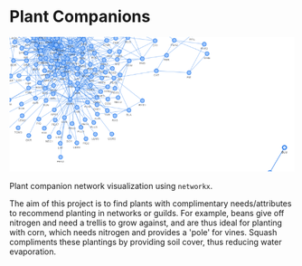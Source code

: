# Plant Companions

![Edible plants network extract](output/edible_plant_connections.png)

Plant companion network visualization using `networkx`. 

The aim of this project is to find plants with complimentary needs/attributes to recommend planting in networks or guilds. For example, beans give off nitrogen and need a trellis to grow against, and are thus ideal for planting with corn, which needs nitrogen and provides a 'pole' for vines. Squash compliments these plantings by providing soil cover, thus reducing water evaporation.